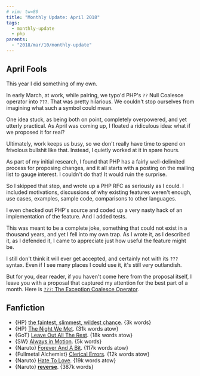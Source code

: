 ```yaml
---
# vim: tw=80
title: "Monthly Update: April 2018"
tags:
  - monthly-update
  - php
parents:
  - "2018/mar/10/monthly-update"
---
```


## April Fools

This year I did something of my own.

In early March, at work, while pairing, we typo'd PHP's `??` Null Coalesce
operator into `???`. That was pretty hilarious. We couldn't stop ourselves from
imagining what such a symbol could mean.

One idea stuck, as being both on point, completely overpowered, and yet utterly
practical. As April was coming up, I floated a ridiculous idea: what if we
proposed it for real?

Ultimately, work keeps us busy, so we don't really have time to spend on
frivolous bullshit like that. Instead, I quietly worked at it in spare hours.

As part of my initial research, I found that PHP has a fairly well-delimited
process for proposing changes, and it all starts with a posting on the mailing
list to gauge interest. I couldn't do that! It would ruin the surprise.

So I skipped that step, and wrote up a PHP RFC as seriously as I could. I
included motivations, discussions of why existing features weren't enough, use
cases, examples, sample code, comparisons to other languages.

I even checked out PHP's source and coded up a very nasty hack of an
implementation of the feature. And I added tests.

This was meant to be a complete joke, something that could not exist in a
thousand years, and yet I fell into my own trap. As I wrote it, as I described
it, as I defended it, I came to appreciate just how useful the feature might be.

I still don't think it will ever get accepted, and certainly not with its `???`
syntax. Even if I see many places I could use it, it's still very outlandish.

But for you, dear reader, if you haven't come here from the proposal itself, I
leave you with a proposal that captured my attention for the best part of a
month. Here is [`???`: The Exception Coalesce Operator][???].

[???]: https://github.com/passcod/rfc-exception-coalesce-operator

## Fanfiction

 - {HP} [the faintest, slimmest, wildest chance](https://archiveofourown.org/works/14016324). {3k words}
 - {HP} [The Night We Met](https://archiveofourown.org/works/13094601). {31k words atow}
 - {GoT} [Leave Out All The Rest](https://archiveofourown.org/works/13348173). {18k words atow}
 - {SW} [Always in Motion](https://archiveofourown.org/works/13820787). {5k words}
 - {Naruto} [Forever And A Bit](https://archiveofourown.org/works/11592624). {117k words atow}
 - {Fullmetal Alchemist} [Clerical Errors](https://archiveofourown.org/works/13980036). {12k words atow}
 - {Naruto} [Hate To Love](https://archiveofourown.org/works/12109287). {19k words atow}
 - {Naruto} **[reverse](https://archiveofourown.org/works/5339486)**. {387k words}
